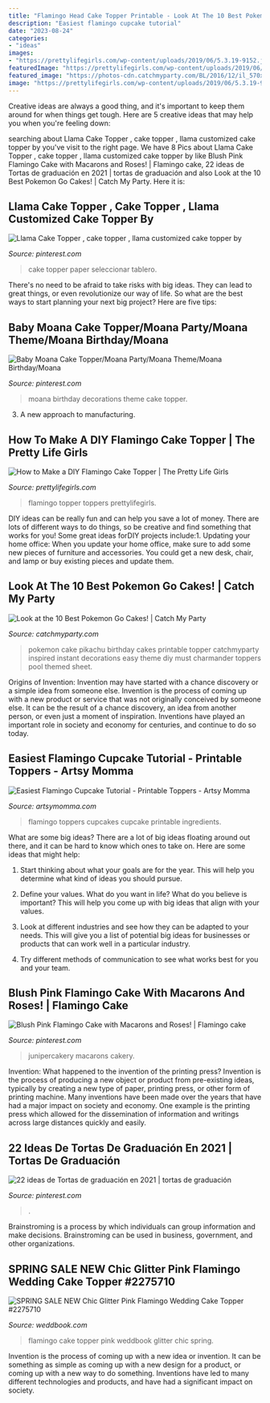 ```yaml
---
title: "Flamingo Head Cake Topper Printable - Look At The 10 Best Pokemon Go Cakes!"
description: "Easiest flamingo cupcake tutorial"
date: "2023-08-24"
categories:
- "ideas"
images:
- "https://prettylifegirls.com/wp-content/uploads/2019/06/5.3.19-9152.jpg"
featuredImage: "https://prettylifegirls.com/wp-content/uploads/2019/06/5.3.19-9152.jpg"
featured_image: "https://photos-cdn.catchmyparty.com/BL/2016/12/il_570xN.911864304_ey5p.jpeg"
image: "https://prettylifegirls.com/wp-content/uploads/2019/06/5.3.19-9152.jpg"
---
```



Creative ideas are always a good thing, and it's important to keep them around for when things get tough. Here are 5 creative ideas that may help you when you're feeling down: 

	

		
searching about Llama Cake Topper , cake topper , llama customized cake topper by you've visit to the right page. We have 8 Pics about Llama Cake Topper , cake topper , llama customized cake topper by like Blush Pink Flamingo Cake with Macarons and Roses! | Flamingo cake, 22 ideas de Tortas de graduación en 2021 | tortas de graduación and also Look at the 10 Best Pokemon Go Cakes! | Catch My Party. Here it is:
		
    
## Llama Cake Topper , Cake Topper , Llama Customized Cake Topper By

<img loading=lazy src="https://i.pinimg.com/originals/75/88/0a/75880aec4b921aea6e679a133375de89.jpg" onerror="this.onerror=null;this.src='https://tse2.mm.bing.net/th?id=OIP.7RCVW_fLYrp8PkPj269KlwHaJ5&amp;pid=15.1';" alt="Llama Cake Topper , cake topper , llama customized cake topper by">

_Source: pinterest.com_

>cake topper paper seleccionar tablero. 

	

There's no need to be afraid to take risks with big ideas. They can lead to great things, or even revolutionize our way of life. So what are the best ways to start planning your next big project? Here are five tips:

    
## Baby Moana Cake Topper/Moana Party/Moana Theme/Moana Birthday/Moana

<img loading=lazy src="https://i.pinimg.com/736x/d8/fc/d3/d8fcd3f14e12bab5daf4124d1fad547e.jpg" onerror="this.onerror=null;this.src='https://tse1.mm.bing.net/th?id=OIP.ScMlbkxZmk-QAJanz5VwSAHaHa&amp;pid=15.1';" alt="Baby Moana Cake Topper/Moana Party/Moana Theme/Moana Birthday/Moana">

_Source: pinterest.com_

>moana birthday decorations theme cake topper. 

	

3. A new approach to manufacturing.

    
## How To Make A DIY Flamingo Cake Topper | The Pretty Life Girls

<img loading=lazy src="https://prettylifegirls.com/wp-content/uploads/2019/06/5.3.19-9152.jpg" onerror="this.onerror=null;this.src='https://tse4.mm.bing.net/th?id=OIP.f-nrZW6WiVqW9mqEuPPtlwHaLH&amp;pid=15.1';" alt="How to Make a DIY Flamingo Cake Topper | The Pretty Life Girls">

_Source: prettylifegirls.com_

>flamingo topper toppers prettylifegirls. 

	

DIY ideas can be really fun and can help you save a lot of money. There are lots of different ways to do things, so be creative and find something that works for you! Some great ideas forDIY projects include:1. Updating your home office: When you update your home office, make sure to add some new pieces of furniture and accessories. You could get a new desk, chair, and lamp or buy existing pieces and update them.
    
## Look At The 10 Best Pokemon Go Cakes! | Catch My Party

<img loading=lazy src="https://photos-cdn.catchmyparty.com/BL/2016/12/il_570xN.911864304_ey5p.jpeg" onerror="this.onerror=null;this.src='https://tse2.mm.bing.net/th?id=OIP.SL86jRRgqZogEq8SoztYcQHaLH&amp;pid=15.1';" alt="Look at the 10 Best Pokemon Go Cakes! | Catch My Party">

_Source: catchmyparty.com_

>pokemon cake pikachu birthday cakes printable topper catchmyparty inspired instant decorations easy theme diy must charmander toppers pool themed sheet. 

	

Origins of Invention: Invention may have started with a chance discovery or a simple idea from someone else.
Invention is the process of coming up with a new product or service that was not originally conceived by someone else. It can be the result of a chance discovery, an idea from another person, or even just a moment of inspiration. Inventions have played an important role in society and economy for centuries, and continue to do so today.

    
## Easiest Flamingo Cupcake Tutorial - Printable Toppers - Artsy Momma

<img loading=lazy src="https://artsymomma.com/wp-content/uploads/2020/07/Flamingo-Party-Cupcake-Idea.jpg" onerror="this.onerror=null;this.src='https://tse3.mm.bing.net/th?id=OIP.pUAJZX2flzN5JtiyXgN-WwHaFw&amp;pid=15.1';" alt="Easiest Flamingo Cupcake Tutorial - Printable Toppers - Artsy Momma">

_Source: artsymomma.com_

>flamingo toppers cupcakes cupcake printable ingredients. 

	

What are some big ideas?
There are a lot of big ideas floating around out there, and it can be hard to know which ones to take on. Here are some ideas that might help:
1. Start thinking about what your goals are for the year. This will help you determine what kind of ideas you should pursue.

2. Define your values. What do you want in life? What do you believe is important? This will help you come up with big ideas that align with your values.

3. Look at different industries and see how they can be adapted to your needs. This will give you a list of potential big ideas for businesses or products that can work well in a particular industry.

4. Try different methods of communication to see what works best for you and your team.

    
## Blush Pink Flamingo Cake With Macarons And Roses! | Flamingo Cake

<img loading=lazy src="https://i.pinimg.com/originals/9a/97/c1/9a97c156fd0d3687e23c3e1aeccbf63f.jpg" onerror="this.onerror=null;this.src='https://tse1.mm.bing.net/th?id=OIP.-4mMeETwWAy7DsYmAlvwnwHaLH&amp;pid=15.1';" alt="Blush Pink Flamingo Cake with Macarons and Roses! | Flamingo cake">

_Source: pinterest.com_

>junipercakery macarons cakery. 

	

Invention: What happened to the invention of the printing press?
Invention is the process of producing a new object or product from pre-existing ideas, typically by creating a new type of paper, printing press, or other form of printing machine. Many inventions have been made over the years that have had a major impact on society and economy. One example is the printing press which allowed for the dissemination of information and writings across large distances quickly and easily.

    
## 22 Ideas De Tortas De Graduación En 2021 | Tortas De Graduación

<img loading=lazy src="https://i.pinimg.com/474x/6b/d7/da/6bd7da88dc0d1df2c52900bbae4152f2.jpg" onerror="this.onerror=null;this.src='https://tse1.mm.bing.net/th?id=OIP.it0flzkRE_-qpdratnIN2wAAAA&amp;pid=15.1';" alt="22 ideas de Tortas de graduación en 2021 | tortas de graduación">

_Source: pinterest.com_

>. 

	

Brainstroming is a process by which individuals can group information and make decisions. Brainstroming can be used in business, government, and other organizations.

    
## SPRING SALE NEW Chic Glitter Pink Flamingo Wedding Cake Topper #2275710

<img loading=lazy src="http://s3.weddbook.com/t1/2/2/7/2275710/spring-sale-new-chic-glitter-pink-flamingo-wedding-cake-topper.jpg" onerror="this.onerror=null;this.src='https://tse1.mm.bing.net/th?id=OIP.1oeI9Y5rEDTf890Ijz39VgHaKE&amp;pid=15.1';" alt="SPRING SALE NEW Chic Glitter Pink Flamingo Wedding Cake Topper #2275710">

_Source: weddbook.com_

>flamingo cake topper pink weddbook glitter chic spring. 

	

Invention is the process of coming up with a new idea or invention. It can be something as simple as coming up with a new design for a product, or coming up with a new way to do something. Inventions have led to many different technologies and products, and have had a significant impact on society.

